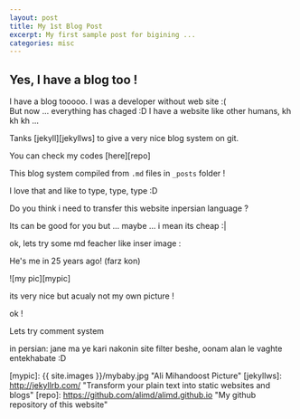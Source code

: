 ```yaml
--- 
layout: post
title: My 1st Blog Post
excerpt: My first sample post for bigining ...
categories: misc
---
```


## Yes, I have a blog too !
I have a blog tooooo. I was a developer without web site :(  
But now ... everything has chaged :D
I have a website like other humans, kh kh kh ...  
  
Tanks [jekyll][jekyllws] to give a very nice blog system on git.  

You can check my codes [here][repo]  

This blog system compiled from `.md` files in `_posts` folder !  

I love that and like to type, type, type :D

Do you think i need to transfer this website inpersian language ?

Its can be good for you but ... maybe ... i mean its cheap :|  

ok, lets try some md feacher like inser image :  

He's me in 25 years ago! (farz kon)  
  
![my pic][mypic]  
  
its very nice but acualy not my own picture !  
  
ok !  
  
Lets try comment system  

in persian: jane ma ye kari nakonin  site filter beshe, oonam alan le vaghte entekhabate :D  

[mypic]: {{ site.images }}/mybaby.jpg "Ali Mihandoost Picture"
[jekyllws]: http://jekyllrb.com/ "Transform your plain text into static websites and blogs"
[repo]: https://github.com/alimd/alimd.github.io "My github repository of this website"
